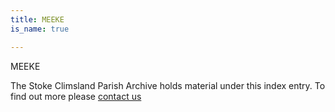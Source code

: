 ```yaml
---
title: MEEKE
is_name: true

---
```


MEEKE


The Stoke Climsland Parish Archive holds material under this index entry. To find out more please [contact us](/contact/)
